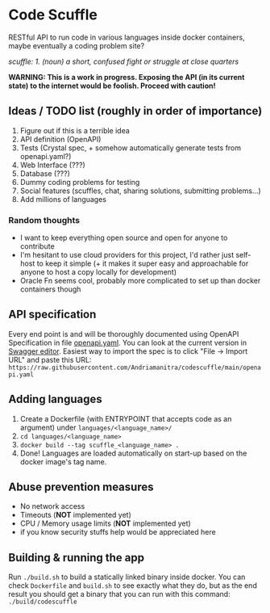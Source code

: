 # Code Scuffle

RESTful API to run code in various languages inside docker containers, maybe eventually a coding problem site?

*scuffle: 1. (noun) a short, confused fight or struggle at close quarters*

**WARNING: This is a work in progress. Exposing the API (in its current state) to the internet would be foolish. Proceed with caution!**


## Ideas / TODO list (roughly in order of importance)

1. Figure out if this is a terrible idea
1. API definition (OpenAPI)
1. Tests (Crystal spec, + somehow automatically generate tests from openapi.yaml?)
1. Web Interface (???)
1. Database (???)
1. Dummy coding problems for testing
1. Social features (scuffles, chat, sharing solutions, submitting problems...)
1. Add millions of languages


### Random thoughts

* I want to keep everything open source and open for anyone to contribute
* I'm hesitant to use cloud providers for this project, I'd rather just self-host to keep it simple (+ it makes it super easy and approachable for anyone to host a copy locally for development)
* Oracle Fn seems cool, probably more complicated to set up than docker containers though


## API specification

Every end point is and will be thoroughly documented using OpenAPI Specification in file [openapi.yaml](./openapi.yaml). You can look at the current version in [Swagger editor](https://editor.swagger.io/). Easiest way to import the spec is to click "File -> Import URL" and paste this URL: `https://raw.githubusercontent.com/Andriamanitra/codescuffle/main/openapi.yaml`


## Adding languages

1. Create a Dockerfile (with ENTRYPOINT that accepts code as an argument) under `languages/<language_name>/`
2. `cd languages/<language_name>`
3. `docker build --tag scuffle_<language_name> .`
4. Done! Languages are loaded automatically on start-up based on the docker image's tag name.


## Abuse prevention measures

* No network access
* Timeouts (**NOT** implemented yet)
* CPU / Memory usage limits (**NOT** implemented yet)
* if you know security stuffs help would be appreciated here

## Building & running the app
Run `./build.sh` to build a statically linked binary inside docker. You can check `Dockerfile` and `build.sh` to see exactly what they do, but as the end result you should get a binary that you can run with this command: `./build/codescuffle`
